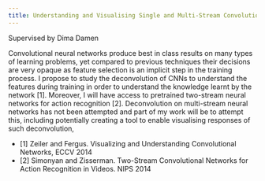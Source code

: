 ```yaml
---
title: Understanding and Visualising Single and Multi-Stream Convolutional Neural Networks through Deconvolution
---
```


Supervised by Dima Damen

Convolutional neural networks produce best in class results on many
types of learning problems, yet compared to previous techniques their
decisions are very opaque as feature selection is an implicit step in
the training process. I propose to study the deconvolution of CNNs to
understand the features during training in order to understand the
knowledge learnt by the network [1]. Moreover, I will have access to
pretrained two-stream neural networks for action recognition [2].
Deconvolution on multi-stream neural networks has not been attempted and
part of my work will be to attempt this, including potentially creating
a tool to enable visualising responses of such deconvolution,

* [1] Zeiler and Fergus. Visualizing and Understanding Convolutional Networks, ECCV 2014
* [2] Simonyan and Zisserman. Two-Stream Convolutional Networks for Action Recognition in Videos. NIPS 2014

